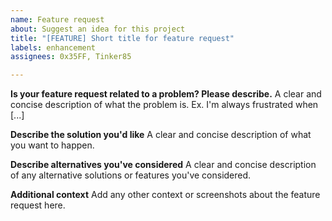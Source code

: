 ```yaml
---
name: Feature request
about: Suggest an idea for this project
title: "[FEATURE] Short title for feature request"
labels: enhancement
assignees: 0x35FF, Tinker85

---
```


**Is your feature request related to a problem? Please describe.**
A clear and concise description of what the problem is. Ex. I'm always frustrated when [...]

**Describe the solution you'd like**
A clear and concise description of what you want to happen.

**Describe alternatives you've considered**
A clear and concise description of any alternative solutions or features you've considered.

**Additional context**
Add any other context or screenshots about the feature request here.
